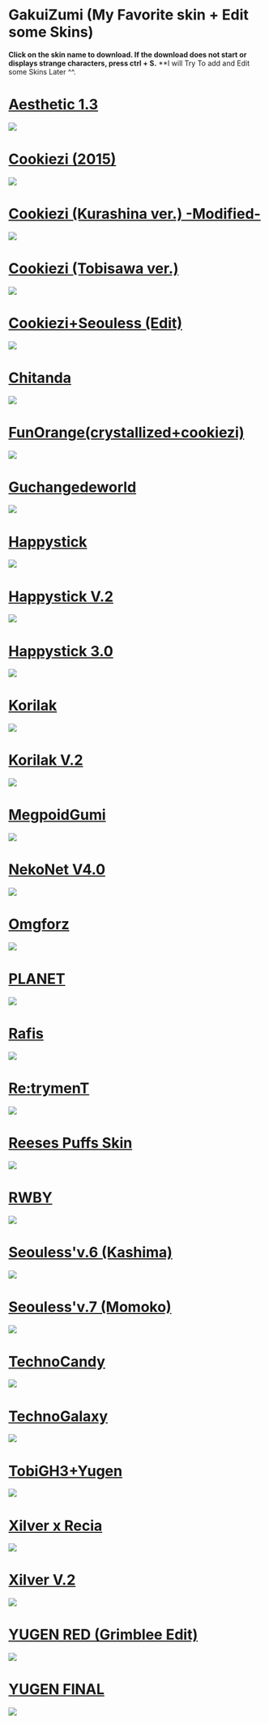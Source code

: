 # GakuiZumi (My Favorite skin + Edit some Skins)

**Click on the skin name to download. If the download does not start or displays strange characters, press ctrl + S.**
**I will Try To add and Edit some Skins Later ^^.

# [Aesthetic 1.3](https://puu.sh/uMR0q/b20a598600.osk)
![](https://puu.sh/uMR65/774fce3430.png)

# [Cookiezi (2015)](https://puu.sh/sIfY6/011cd7168e.osk)
![](https://puu.sh/sIg63/5e6571db5f.jpg)

# [Cookiezi (Kurashina ver.) -Modified- ](https://puu.sh/uOnZA/45c645faf2.osk)
![](https://puu.sh/sKtT7/6de5f17a79.png)

# [Cookiezi (Tobisawa ver.)](https://puu.sh/sKEVN/97801ff91f.osk)
![](https://puu.sh/sKsWL/cb48362d89.png)

# [Cookiezi+Seouless (Edit)](https://puu.sh/sKshq/eb2619b493.osk)
![](https://puu.sh/sKnsn/79c3a61bb7.png)

# [Chitanda](https://puu.sh/sKp9x/d26f1ec07e.osk)
![](https://puu.sh/sKp43/8a077e62a2.png)

# [FunOrange(crystallized+cookiezi)](https://puu.sh/sJlJo/c939ec0915.osk)
![](https://puu.sh/sJlFj/3752e21733.png)

# [Guchangedeworld](https://puu.sh/sIjCd/cb81ab8134.osk)
![](https://puu.sh/sIjAC/f471cecd15.jpg)

# [Happystick](https://puu.sh/sJmqc/8d52420572.osk)
![](https://puu.sh/sJmqf/c05036630d.png)

# [Happystick V.2](https://puu.sh/tYQwo/456e62e00f.osk)
![](http://i.imgur.com/71DjOWb.png)

# [Happystick 3.0](https://puu.sh/sKnBS/c7d159fdf6.osk)
![](https://puu.sh/sKnBD/56b20062fa.png)

# [Korilak](https://puu.sh/uMRCd/550c56e53b.osk)
![](https://puu.sh/uMRx7/749e166bab.png)

# [Korilak V.2](https://puu.sh/uMRnO/061f7e338b.osk)
![](https://puu.sh/uMRnR/59b5693566.png)

# [MegpoidGumi](https://puu.sh/sJmTc/7899fe748f.osk)
![](https://puu.sh/sJmSF/479c7434af.png)

# [NekoNet V4.0](http://puu.sh/nigW2/1b16b59f86.osk)
![](https://puu.sh/tngsc/fdaa5796cf.png)

# [Omgforz](https://puu.sh/sKnZU/d0b7219be4.osk)
![](https://puu.sh/sKo1P/2ef121ce9b.png)

# [PLANET](https://puu.sh/sYhtC/658f5dc05a.osk)
![](https://puu.sh/togAW/7aaf15a63a.png)

# [Rafis](https://puu.sh/sJmDP/479197b754.osk)
![](https://puu.sh/sJmDo/ca6109f34f.png)

# [Re:trymenT](https://puu.sh/sRt7W/042320ad06.osk)
![](https://puu.sh/tnh2f/1c917d4692.png)

# [Reeses Puffs Skin](https://puu.sh/sIi9y/f1fd9d7881.osk)
![](https://puu.sh/sIib0/7792a59443.jpg)

# [RWBY](https://puu.sh/spTo0.osk)
![](http://i.imgur.com/mIpubBf.png)

# [Seouless'v.6 (Kashima)](https://puu.sh/sIjtW/78c817e5d7.osk)
![](https://puu.sh/sIjt4/dba0dd5617.jpg)

# [Seouless'v.7 (Momoko)](https://puu.sh/sKskX/5de105dcf3.osk)
![](https://puu.sh/sIk2C/56d594ec16.jpg)

# [TechnoCandy](https://puu.sh/sKocl/5a5b8e56c1.osk)
![](https://puu.sh/sKob4/e6d42805da.png)

# [TechnoGalaxy](https://puu.sh/sIjSL/1c456d8d51.osk)
![](https://puu.sh/sIjQH/4b54e34acf.jpg)

# [TobiGH3+Yugen](https://puu.sh/sKpiO/2dbb52faee.osk)
![](https://puu.sh/sKpii/c5e0a339ed.png)

# [Xilver x Recia](https://puu.sh/ueka8/48b5948c34.osk)
![](https://puu.sh/uek85/515500cef4.png)

# [Xilver V.2](https://puu.sh/uekbg/a2a39a1406.osk)
![](https://puu.sh/uek9y/c21d755929.png)

# [YUGEN RED (Grimblee Edit)](https://puu.sh/sKoq3/4219c34e94.osk)
![](https://puu.sh/sKopl/6e202dac21.png)

# [YUGEN FINAL](https://puu.sh/sJm79/2d5ee025df.osk)
![](https://puu.sh/sJm6A/401590c058.png)


